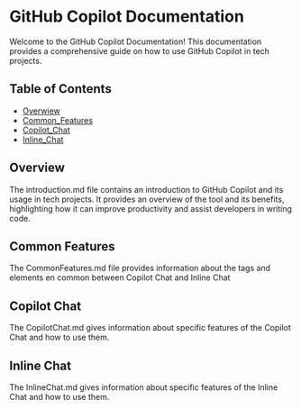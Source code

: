 # GitHub Copilot Documentation

Welcome to the GitHub Copilot Documentation! This documentation provides a comprehensive guide on how to use GitHub Copilot in tech projects.

## Table of Contents

- [Overwiew](/docs/Overview.md)
- [Common_Features](/docs/CommonFeatures.md)
- [Copilot_Chat](/docs/CopilotChat.md)
- [Inline_Chat](/docs/InlineChat.md)

## Overview

The introduction.md file contains an introduction to GitHub Copilot and its usage in tech projects. It provides an overview of the tool and its benefits, highlighting how it can improve productivity and assist developers in writing code.

## Common Features

The CommonFeatures.md file provides information about the tags and elements en common between Copilot Chat and Inline Chat

## Copilot Chat

The CopilotChat.md gives information about specific features of the Copilot Chat and how to use them.

## Inline Chat

The InlineChat.md gives information about specific features of the Inline Chat and how to use them.